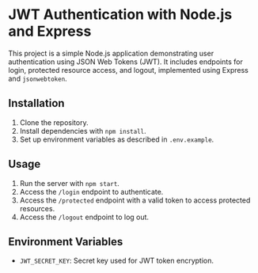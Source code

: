 # JWT Authentication with Node.js and Express

This project is a simple Node.js application demonstrating user authentication using JSON Web Tokens (JWT). It includes endpoints for login, protected resource access, and logout, implemented using Express and `jsonwebtoken`.

## Installation

1. Clone the repository.
2. Install dependencies with `npm install`.
3. Set up environment variables as described in `.env.example`.

## Usage

1. Run the server with `npm start`.
2. Access the `/login` endpoint to authenticate.
3. Access the `/protected` endpoint with a valid token to access protected resources.
4. Access the `/logout` endpoint to log out.

## Environment Variables

- `JWT_SECRET_KEY`: Secret key used for JWT token encryption.
